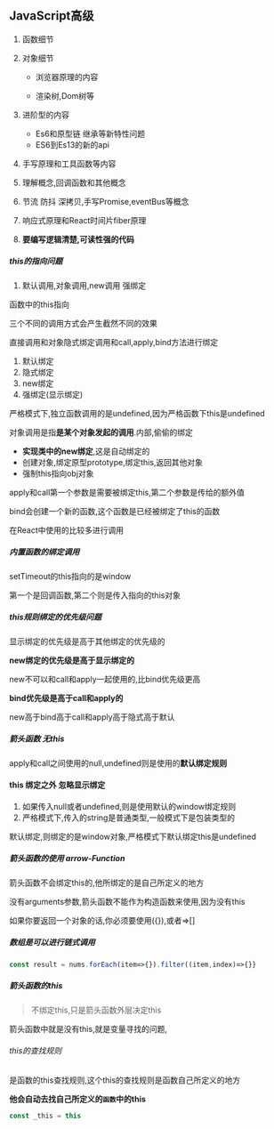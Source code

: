 ## JavaScript高级

1. 函数细节

2. 对象细节

   - 浏览器原理的内容

   - 渲染树,Dom树等

3. 进阶型的内容

   - Es6和原型链 继承等新特性问题
   - ES6到Es13的新的api

4. 手写原理和工具函数等内容

5. 理解概念,回调函数和其他概念

6. 节流 防抖 深拷贝,手写Promise,eventBus等概念

7. 响应式原理和React时间片fiber原理

8. **要编写逻辑清楚,可读性强的代码**

##### **this的指向问题**

1. 默认调用,对象调用,new调用 强绑定

函数中的this指向

三个不同的调用方式会产生截然不同的效果

直接调用和对象隐式绑定调用和call,apply,bind方法进行绑定

1. 默认绑定
2. 隐式绑定
3. new绑定
4. 强绑定(显示绑定)

严格模式下,独立函数调用的是undefined,因为严格函数下this是undefined

对象调用是指**是某个对象发起的调用**.内部,偷偷的绑定

- **实现类中的new绑定**,这是自动绑定的
- 创建对象,绑定原型prototype,绑定this,返回其他对象
- 强制this指向obj对象

apply和call第一个参数是需要被绑定this,第二个参数是传给的额外值

bind会创建一个新的函数,这个函数是已经被绑定了this的函数

在React中使用的比较多进行调用

##### 内置函数的绑定调用

setTimeout的this指向的是window

第一个是回调函数,第二个则是传入指向的this对象

##### this规则绑定的优先级问题

显示绑定的优先级是高于其他绑定的优先级的

**new绑定的优先级是高于显示绑定的**

new不可以和call和apply一起使用的,比bind优先级更高

**bind优先级是高于call和apply的**

new高于bind高于call和apply高于隐式高于默认

##### 箭头函数   无this

apply和call之间使用的null,undefined则是使用的**默认绑定规则**

#### this 绑定之外 忽略显示绑定

1. 如果传入null或者undefined,则是使用默认的window绑定规则
2. 严格模式下,传入的string是普通类型,一般模式下是包装类型的

默认绑定,则绑定的是window对象,严格模式下默认绑定this是undefined

##### 箭头函数的使用 arrow-Function

箭头函数不会绑定this的,他所绑定的是自己所定义的地方

没有arguments参数,箭头函数不能作为构造函数来使用,因为没有this

如果你要返回一个对象的话,你必须要使用({}),或者=>[]

##### 数组是可以进行链式调用

```js
const result = nums.forEach(item=>{}).filter((item,index)=>{}}
```

##### 箭头函数的this

>不绑定this,只是箭头函数外层决定this

箭头函数中就是没有this,就是变量寻找的问题,

###### this的查找规则

是函数的this查找规则,这个this的查找规则是函数自己所定义的地方

**他会自动去找自己所定义的`函数`中的this**

```js
const _this = this
```

